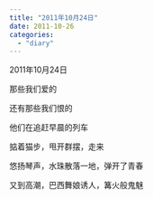 ```yaml
---
title: "2011年10月24日"
date: 2011-10-26
categories: 
  - "diary"
---
```


2011年10月24日

那些我们爱的

还有那些我们恨的

他们在追赶早晨的列车

掂着猫步，甩开群摆，走来

悠扬琴声，水珠散落一地，弹开了青春

又到高潮，巴西舞娘诱人，篝火般鬼魅
